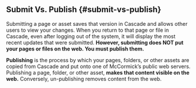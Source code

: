 ## Submit Vs. Publish {#submit-vs-publish}

Submitting a page or asset saves that version in Cascade and allows other users to view your changes. When you return to that page or file in Cascade, even after logging out of the system, it will display the most recent updates that were submitted. **However, submitting does NOT put your pages or files on the web. You must publish them.**

**Publishing** is the process by which your pages, folders, or other assets are copied from Cascade and put onto one of McCormick’s public web servers. Publishing a page, folder, or other asset, **makes that content visible on the web.** Conversely, un-publishing removes content from the web.